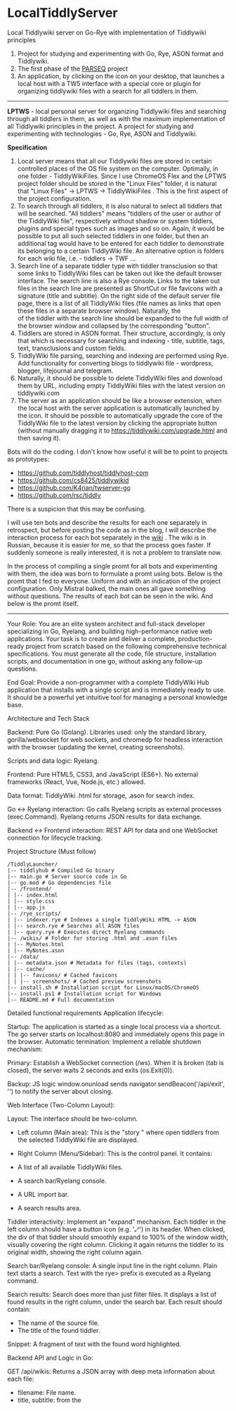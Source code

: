 # LocalTiddlyServer
Local Tiddlywiki server on Go-Rye with implementation of Tiddlywiki principles

1. Project for studying and experimenting with Go, Rye, ASON format and Tiddlywiki.
2. The first phase of the [PARSEQ](https://github.com/Serj-Aleks/PARSEQ) project
3. An application, by clicking on the icon on your desktop, that launches a local host with a TW5 interface with a special core or plugin for organizing tiddlywiki files with a search for all tiddlers in them.

---

**LPTWS** - local personal server for organizing Tiddlywiki files and searching through all tiddlers in them, as well as with the maximum implementation of all Tiddlywiki principles in the project. A project for studying and experimenting with technologies - Go, Rye, ASON and Tiddlywiki.

**Specification**

1. Local server means that all our Tiddlywiki files are stored in certain controlled places of the OS file system on the computer. Optimally, in one folder - TiddlyWikiFiles. Since I use ChromeOS Flex and the LPTWS project folder should be stored in the "Linux Files" folder, it is natural that "Linux Files" -> LPTWS -> TiddlyWikiFiles . This is the first aspect of the project configuration.
2. To search through all tiddlers, it is also natural to select all tiddlers that will be searched. "All tiddlers" means "tiddlers of the user or author of the TiddlyWiki file", respectively without shadow or system tiddlers, plugins and special types such as images and so on. Again, it would be possible to put all such selected tiddlers in one folder, but then an additional tag would have to be entered for each tiddler to demonstrate its belonging to a certain TiddlyWiki file. An alternative option is folders for each wiki file, i.e. - tiddlers -> TWF ...
3. Search line of a separate tiddler type with tiddler transclusion so that some links to TiddlyWiki files can be taken out like the default browser interface. The search line is also a Rye console. Links to the taken out files in the search line are presented as ShortCut or file favicons with a signature (title and subtitle). On the right side of the default server file page, there is a list of all TiddlyWiki files (file names as links that open these files in a separate browser window). Naturally, the <div> of the tiddler with the search line should be expanded to the full width of the browser window and collapsed by the corresponding "button".
4. Tiddlers are stored in ASON format. Their structure, accordingly, is only that which is necessary for searching and indexing - title, subtitle, tags, text, transclusions and custom fields.
5. TiddlyWiki file parsing, searching and indexing are performed using Rye. Add functionality for converting blogs to tiddlywiki file - wordpress, blogger, lifejournal and telegram.
6. Naturally, it should be possible to delete TiddlyWiki files and download them by URL, including empty TiddlyWiki files with the latest version on tiddlywiki.com
7. The server as an application should be like a browser extension, when the local host with the server application is automatically launched by the icon. It should be possible to automatically upgrade the core of the TiddlyWiki file to the latest version by clicking the appropriate button (without manually dragging it to https://tiddlywiki.com/upgrade.html and then saving it).

Bots will do the coding. I don't know how useful it will be to point to projects as prototypes:

* https://github.com/tiddlyhost/tiddlyhost-com
* https://github.com/cs8425/tiddlywikid
* https://github.com/K4rian/twserver-go
* https://github.com/rsc/tiddly

There is a suspicion that this may be confusing.

I will use ten bots and describe the results for each one separately in retrospect, but before posting the code as in the blog, I will describe the interaction process for each bot separately in the [wiki](https://github.com/Serj-Aleks/LocalTiddlyServer/wiki/LocalTiddlyServer-%D1%81-%D1%87%D0%B5%D1%82%D0%B2%D0%B5%D1%80%D0%BA%D0%BE%D0%B9-%D0%B1%D0%BE%D1%82%D0%BE%D0%B2)
. The wiki is in Russian, because it is easier for me, so that the process goes faster. If suddenly someone is really interested, it is not a problem to translate now.

In the process of compiling a single promt for all bots and experimenting with them, the idea was born to formulate a promt using bots. Below is the promt that I fed to everyone. Uniform and with an indication of the project configuration. Only Mistral balked, the main ones all gave something without questions. The results of each bot can be seen in the wiki. And below is the promt itself.

---

Your Role: You are an elite system architect and full-stack developer specializing in Go, Ryelang, and building high-performance native web applications. Your task is to create and deliver a complete, production-ready project from scratch based on the following comprehensive technical specifications. You must generate all the code, file structure, installation scripts, and documentation in one go, without asking any follow-up questions.

End Goal: Provide a non-programmer with a complete TiddlyWiki Hub application that installs with a single script and is immediately ready to use. It should be a powerful yet intuitive tool for managing a personal knowledge base.

Architecture and Tech Stack

Backend: Pure Go (Golang). Libraries used: only the standard library, gorilla/websocket for web sockets, and chromedp for headless interaction with the browser (updating the kernel, creating screenshots).

Scripts and data logic: Ryelang.

Frontend: Pure HTML5, CSS3, and JavaScript (ES6+). No external frameworks (React, Vue, Node.js, etc.) allowed.

Data format: TiddlyWiki .html for storage, .ason for search index.

Go <-> Ryelang interaction: Go calls Ryelang scripts as external processes (exec.Command). Ryelang returns JSON results for data exchange.

Backend <-> Frontend interaction: REST API for data and one WebSocket connection for lifecycle tracking.

Project Structure (Must follow)

```
/TiddlyLauncher/
|-- tiddlyhub # Compiled Go binary
|-- main.go # Server source code in Go
|-- go.mod # Go dependencies file
|-- /frontend/
| |-- index.html
| |-- style.css
| |-- app.js
|-- /rye_scripts/
| |-- indexer.rye # Indexes a single TiddlyWiki HTML -> ASON
| |-- search.rye # Searches all ASON files
| |-- query.rye # Executes direct Ryelang commands
|-- /wikis/ # Folder for storing .html and .ason files
| |-- MyNotes.html
| |-- MyNotes.ason
|-- /data/
| |-- metadata.json # Metadata for files (tags, contexts)
| |-- cache/
| | |-- favicons/ # Cached favicons
| | |-- screenshots/ # Cached preview screenshots
|-- install.sh # Installation script for Linux/macOS/ChromeOS
|-- install.ps1 # Installation script for Windows
|-- README.md # Full documentation
```

Detailed functional requirements
Application lifecycle:

Startup: The application is started as a single local process via a shortcut. The go server starts on localhost:8080 and immediately opens this page in the browser.
Automatic termination: Implement a reliable shutdown mechanism:

Primary: Establish a WebSocket connection (/ws). When it is broken (tab is closed), the server waits 2 seconds and exits (os.Exit(0)).

Backup: JS logic window.onunload sends navigator.sendBeacon('/api/exit', '') to notify the server about closing.

Web Interface (Two-Column Layout):

Layout: The interface should be two-column.

- Left column (Main area): This is the "story " where open tiddlers from the selected TiddlyWiki file are displayed.
- Right Column (Menu/Sidebar): This is the control panel. It contains:

- A list of all available TiddlyWiki files.
- A search bar/Ryelang console.
- A URL import bar.
- A search results area.

Tiddler interactivity: Implement an "expand" mechanism. Each tiddler in the left column should have a button icon (e.g. '⤢') in its header. When clicked, the div of that tiddler should smoothly expand to 100% of the window width, visually covering the right column. Clicking it again returns the tiddler to its original width, showing the right column again.

Search bar/Ryelang console: A single input line in the right column. Plain text starts a search. Text with the rye> prefix is executed as a Ryelang command.

Search results: Search does more than just filter files. It displays a list of found results in the right column, under the search bar. Each result should contain:

- The name of the source file.
- The title of the found tiddler.

Snippet: A fragment of text with the found word highlighted.

Backend API and Logic in Go:

GET /api/wikis: Returns a JSON array with deep meta information about each file:

- filename: File name.
- title, subtitle: from the <title> tag.
- core_version: Core version extracted from the tiddler $:/core.
- tiddler_count: Total number of tiddlers.
- top_tags: An array of the 5 most popular tags inside the file.
- favicon_path: Local path to the cached favicon.

GET /api/search?q={query}: Accepts the query. Calls search.rye. Should be able to handle complex searches (e.g. in:work tag:project term). Returns JSON with structured results for displaying snippets.

POST /api/upgrade/{filename}: Key function. Uses chromedp to automate the upgrade process. Logic: download a new empty.html, run it in a headless browser, programmatically import all tiddlers from the user's old file into it, and save the result.

POST /api/import: Accepts a URL for import.

GET /api/screenshot/{filename}: (Stub function) Uses chromedp to create a screenshot preview of the html file and saves it to data/cache/screenshots/.

POST /api/publish/{filename}: (Stub function) Placeholder for future integration with Tiddlyhost API.

Ryelang logic:

- indexer.rye: Accepts a path to an .html file. Parses it, extracts all tiddlers, their tags, determines the kernel version and saves all this information to the corresponding .ason file.
- search.rye: Accepts a search query (including in:, tag: tags). Searches all .ason files in the directory, forms JSON with results ready for generating snippets.

Installer and documentation requirements

Installation scripts (install.sh and install.ps1):

- Do not require root/administrator rights.

Automate everything:

- Check for Go and Ryelang. If they are not there, notify the user.
- Create a ~/TiddlyLauncher directory.
- Copy all project files.
- Compile Go code (go build).
- Create a launcher shortcut (.desktop for Linux/ChromeOS Flex).
- Adaptation to x86/ARM architecture must be taken into account (e.g. via compilation flags).

Documentation (README.md):

- For the user: Step-by-step installation instructions, detailed description of each interface function, examples of complex search queries and Ryelang commands.
- For the developer: Brief description of the architecture and all API endpoints.

Final requirement: Give the answer as a single block containing all the above files with their full contents. Use Markdown to separate the files. Don't ask questions, generate the entire project in its most complete and advanced version.

---
Practice immediately showed that there is little fundamental difference between my purely promt and the promt made with bots, to understand that "turnkey" is promised by everyone, but only Google and "professionals" like the Singaporean and Claude do it. Specifying the project configuration is useful, but for such a banal conclusion, which I made with the first promt, it is not important. That is, at the stage of these two promts, thirteen systems participated in the experiment - [GAIStudio](https://github.com/Serj-Aleks/LocalTiddlyServer/wiki/GAIStudio), [Gemini](https://github.com/Serj-Aleks/LocalTiddlyServer/wiki/Gemini), [Manus](https://github.com/Serj-Aleks/LocalTiddlyServer/wiki/Manus), [Claude](https://github.com/Serj-Aleks/LocalTiddlyServer/wiki/Claude), Copilot, MetaAI, Grok, Mistral, ChatGPT, Perlexity, Kimi, DeepSeec and Qwen. Only the first four can be taken into real development and continuation of the experiment. The rest are lying that they can and at most they can be used as a backup for small hints. I will put Mistral above ChatGPT in this list because the Frenchman does not lie, and ChatGPT is above the others because it maintains context in all chats.
